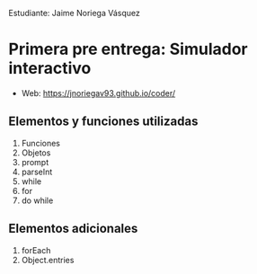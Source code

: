 Estudiante:  Jaime Noriega Vásquez

# Primera pre entrega: Simulador interactivo
- Web: https://jnoriegav93.github.io/coder/

## Elementos y funciones utilizadas
1. Funciones
2. Objetos
3. prompt
4. parseInt
5. while
6. for
7. do while

## Elementos adicionales
1. forEach
2. Object.entries


<!--
# coder
- https://jnoriegav93.github.io/coder/

## Comandos nuevo repositorio
1. git init => crea repositorio
2. git add . => toma todos los archivos y los prepara para el commit
3. git reset . => revierte
4. git commit -m "Nombre" => cambios
5. git checkout -- . => revertir último cambio
6. git log => todo el listado de los commit
7. git commit --amend => para cambiar el último commit
8. git checkout -b rama-coder => crear nuevas ramas
9. git merge rama-coder => combina la rama actual (master) con otra rama
10. git checkout master => regresa a la rama actual
11. git branch -d rama-coder => borrar rama
12. git remote add origin "link" => conectarse a un nuevo GIT
13. git push => para subir a la web según todos los cambios **
14. git commit -am "Texto" => para no poner git add y git commit *

## Comandos repositorio creado
1. git clone "link" => descargar el repositorio desde la web
2. cd folder => ingresar a la carpeta
3. code . => abrir toda la carpeta en VS Code
4. git remote set-url origin "link" => actualizar la conexión a un GIT
### Subir cambios 
5. git add . => toma todos los archivos y los prepara para el commit
6. git commit -m "Nombre" => cambios
7. git push -u origin master => para subir todos los cambios actuales
-->
